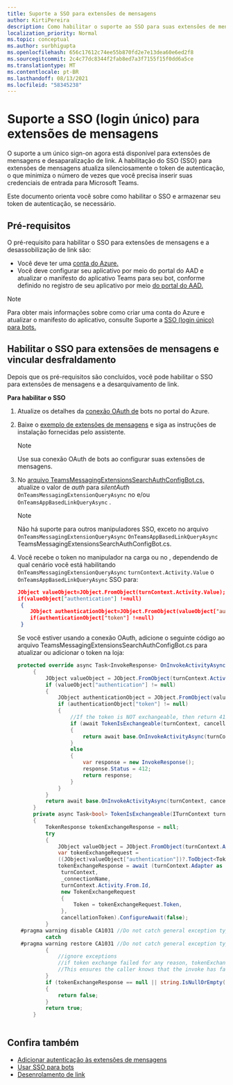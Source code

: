 ```yaml
---
title: Suporte a SSO para extensões de mensagens
author: KirtiPereira
description: Como habilitar o suporte ao SSO para suas extensões de mensagens
localization_priority: Normal
ms.topic: conceptual
ms.author: surbhigupta
ms.openlocfilehash: 656c17612c74ee55b870fd2e7e13dea60e6ed2f8
ms.sourcegitcommit: 2c4c77dc8344f2fab8ed7a3f7155f15f0dd6a5ce
ms.translationtype: MT
ms.contentlocale: pt-BR
ms.lasthandoff: 08/13/2021
ms.locfileid: "58345238"
---
```

# <a name="single-sign-on-sso-support-for-messaging-extensions"></a>Suporte a SSO (login único) para extensões de mensagens
 
O suporte a um único sign-on agora está disponível para extensões de mensagens e desaparalização de link. A habilitação do SSO (SSO) para extensões de mensagens atualiza silenciosamente o token de autenticação, o que minimiza o número de vezes que você precisa inserir suas credenciais de entrada para Microsoft Teams.

Este documento orienta você sobre como habilitar o SSO e armazenar seu token de autenticação, se necessário.

## <a name="prerequisites"></a>Pré-requisitos

O pré-requisito para habilitar o SSO para extensões de mensagens e a desassobilização de link são:
* Você deve ter uma [conta do Azure.](https://azure.microsoft.com/free/)
* Você deve configurar seu aplicativo por meio do portal do AAD e atualizar o manifesto do aplicativo Teams para seu bot, conforme definido no registro de seu aplicativo por meio [do portal do AAD.](../../bots/how-to/authentication/auth-aad-sso-bots.md#register-your-app-through-the-aad-portal)

> [!NOTE]
> Para obter mais informações sobre como criar uma conta do Azure e atualizar o manifesto do aplicativo, consulte Suporte a [SSO (login único) para bots.](../../bots/how-to/authentication/auth-aad-sso-bots.md)

## <a name="enable-sso-for-messaging-extensions-and-link-unfurling"></a>Habilitar o SSO para extensões de mensagens e vincular desfraldamento

Depois que os pré-requisitos são concluídos, você pode habilitar o SSO para extensões de mensagens e a desarquivamento de link.

**Para habilitar o SSO**
1. Atualize os detalhes da [conexão OAuth de](../../bots/how-to/authentication/auth-aad-sso-bots.md#update-the-azure-portal-with-the-oauth-connection) bots no portal do Azure.
2. Baixe o [exemplo de extensões de mensagens](https://github.com/microsoft/BotBuilder-Samples/tree/main/samples/csharp_dotnetcore/52.teams-messaging-extensions-search-auth-config) e siga as instruções de instalação fornecidas pelo assistente.
   > [!NOTE]
   > Use sua conexão OAuth de bots ao configurar suas extensões de mensagens.
3. No [arquivo TeamsMessagingExtensionsSearchAuthConfigBot.cs,](https://github.com/microsoft/BotBuilder-Samples/tree/main/samples/csharp_dotnetcore/52.teams-messaging-extensions-search-auth-config/Bots/TeamsMessagingExtensionsSearchAuthConfigBot.cs) atualize o valor de *auth* para *silentAuth* `OnTeamsMessagingExtensionQueryAsync` no e/ou `OnTeamsAppBasedLinkQueryAsync` .  

    > [!NOTE]
    > Não há suporte para outros manipuladores SSO, exceto no arquivo `OnTeamsMessagingExtensionQueryAsync` `OnTeamsAppBasedLinkQueryAsync` TeamsMessagingExtensionsSearchAuthConfigBot.cs.
   
4. Você recebe o token no manipulador na carga ou no , dependendo de qual cenário você está habilitando `OnTeamsMessagingExtensionQueryAsync` `turnContext.Activity.Value` o `OnTeamsAppBasedLinkQueryAsync` SSO para:

    ```json
    JObject valueObject=JObject.FromObject(turnContext.Activity.Value);
    if(valueObject["authentication"] !=null)
     {
        JObject authenticationObject=JObject.FromObject(valueObject["authentication"]);
        if(authenticationObject["token"] !=null)
     }
    
     ```
  
    Se você estiver usando a conexão OAuth, adicione o seguinte código ao arquivo TeamsMessagingExtensionsSearchAuthConfigBot.cs para atualizar ou adicionar o token na loja:
    
   ```C#
   protected override async Task<InvokeResponse> OnInvokeActivityAsync(ITurnContext<IInvokeActivity> turnContext, CancellationToken cancellationToken)
        {
            JObject valueObject = JObject.FromObject(turnContext.Activity.Value);
            if (valueObject["authentication"] != null)
            {
                JObject authenticationObject = JObject.FromObject(valueObject["authentication"]);
                if (authenticationObject["token"] != null)
                {
                    //If the token is NOT exchangeable, then return 412 to require user consent
                    if (await TokenIsExchangeable(turnContext, cancellationToken))
                    {
                        return await base.OnInvokeActivityAsync(turnContext, cancellationToken).ConfigureAwait(false);
                    }
                    else
                    {
                        var response = new InvokeResponse();
                        response.Status = 412;
                        return response;
                    }
                }
            }
            return await base.OnInvokeActivityAsync(turnContext, cancellationToken).ConfigureAwait(false);
        }
        private async Task<bool> TokenIsExchangeable(ITurnContext turnContext, CancellationToken cancellationToken)
        {
            TokenResponse tokenExchangeResponse = null;
            try
            {
                JObject valueObject = JObject.FromObject(turnContext.Activity.Value);
                var tokenExchangeRequest =
                ((JObject)valueObject["authentication"])?.ToObject<TokenExchangeInvokeRequest>();
                tokenExchangeResponse = await (turnContext.Adapter as IExtendedUserTokenProvider).ExchangeTokenAsync(
                 turnContext,
                 _connectionName,
                 turnContext.Activity.From.Id,
                 new TokenExchangeRequest
                 {
                     Token = tokenExchangeRequest.Token,
                 },
                 cancellationToken).ConfigureAwait(false);
            }
    #pragma warning disable CA1031 //Do not catch general exception types (ignoring, see comment below)
            catch
    #pragma warning restore CA1031 //Do not catch general exception types
            {
                //ignore exceptions
                //if token exchange failed for any reason, tokenExchangeResponse above remains null, and a failure invoke response is sent to the caller.
                //This ensures the caller knows that the invoke has failed.
            }
            if (tokenExchangeResponse == null || string.IsNullOrEmpty(tokenExchangeResponse.Token))
            {
                return false;
            }
            return true;
        }
    
    ```    

## <a name="see-also"></a>Confira também

* [Adicionar autenticação às extensões de mensagens](add-authentication.md)
* [Usar SSO para bots](../../bots/how-to/authentication/auth-aad-sso-bots.md)
* [Desenrolamento de link](link-unfurling.md)

